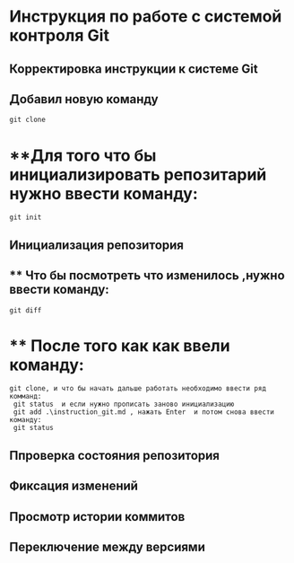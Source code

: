 # **Инструкция по работе с системой контроля Git**
## **Корректировка инструкции к системе Git**
## **Добавил новую команду**
    git clone
# **Для того что бы инициализировать репозитарий нужно ввести команду:
    git init
## Инициализация репозитория
## ** Что бы посмотреть что изменилось ,нужно ввести команду:
    git diff
# ** После того как как ввели команду:
    git clone, и что бы начать дальше работать необходимо ввести ряд комманд:
     git status  и если нужно прописать заново инициализацию 
     git add .\instruction_git.md , нажать Enter  и потом снова ввести команду:
     git status

## Ппроверка состояния репозитория



## Фиксация изменений

## Просмотр истории коммитов

## Переключение между версиями